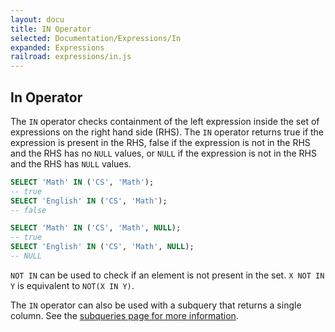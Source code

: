 ```yaml
---
layout: docu
title: IN Operator
selected: Documentation/Expressions/In
expanded: Expressions
railroad: expressions/in.js
---
```


## In Operator
<div id="rrdiagram"></div>

The `IN` operator checks containment of the left expression inside the set of expressions on the right hand side (RHS). The `IN` operator returns true if the expression is present in the RHS, false if the expression is not in the RHS and the RHS has no `NULL` values, or `NULL` if the expression is not in the RHS and the RHS has `NULL` values.

```sql
SELECT 'Math' IN ('CS', 'Math');
-- true
SELECT 'English' IN ('CS', 'Math');
-- false

SELECT 'Math' IN ('CS', 'Math', NULL);
-- true
SELECT 'English' IN ('CS', 'Math', NULL);
-- NULL
```

`NOT IN` can be used to check if an element is not present in the set. `X NOT IN Y` is equivalent to `NOT(X IN Y)`.

The `IN` operator can also be used with a subquery that returns a single column. See the [subqueries page for more information](../../sql/expressions/subqueries).
